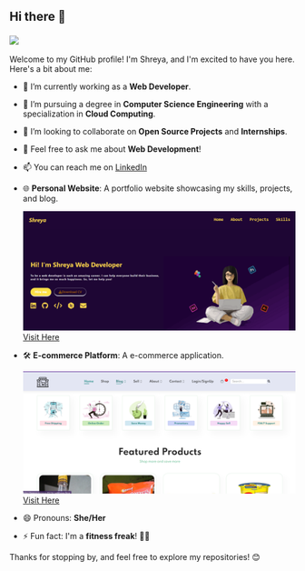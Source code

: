 ## Hi there 👋 <p align="center">
  <a href="#">
      <img src="https://api.visitorbadge.io/api/VisitorHit?user=shreyakumari0911&countColor=%237B1E7A" />
   </a>
</p>

Welcome to my GitHub profile! I'm Shreya, and I'm excited to have you here. Here's a bit about me:

- 🔭 I’m currently working as a **Web Developer**.
- 🌱 I’m pursuing a degree in **Computer Science Engineering** with a specialization in **Cloud Computing**.
- 👯 I’m looking to collaborate on **Open Source Projects** and **Internships**.
- 💬 Feel free to ask me about **Web Development**!
- 📫 You can reach me on [LinkedIn](https://www.linkedin.com/in/shreya-k-955819221/)
- 🌐 **Personal Website**: A portfolio website showcasing my skills, projects, and blog.

  ![Personal Website Preview](portfolio.png)
  [Visit Here](https://inquisitive-moxie-46e9e2.netlify.app)

- 🛠️ **E-commerce Platform**: A e-commerce application.
  
    ![Personal Website Preview](ecommerceWebsite.png)
    [Visit Here](https://famous-platypus-8922b2.netlify.app/)

- 😄 Pronouns: **She/Her**
- ⚡ Fun fact: I'm a **fitness freak**! 🏋️‍♀️

Thanks for stopping by, and feel free to explore my repositories! 😊
